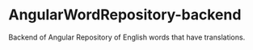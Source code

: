 # AngularWordRepository-backend
Backend of Angular Repository of English words that have translations.
